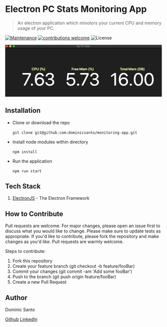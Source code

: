 # Electron PC Stats Monitoring App
> An electron application which minotors your current CPU and memory usage of your PC.

[![Maintenance](https://img.shields.io/badge/Maintained%3F-yes-green.svg)](https://github.com/dominicsanto/monitoring-app/graphs/commit-activity)
[![contributions welcome](https://img.shields.io/badge/contributions-welcome-brightgreen.svg?style=flat)](https://github.com/dominicsanto/monitoring-app/issues)
![License](https://img.shields.io/badge/license-MIT-Yelloe)

![](images/screenshot.png)

## Installation
* Clone or download the repo

  `git clone git@github.com:dominicsanto/monitoring-app.git`

* Install node modules within directory

  `npm install`

* Run the application

  `npm run start`

## Tech Stack
1. [ElectronJS](https://www.electronjs.org/) - The Electron Framework

## How to Contribute
Pull requests are welcome. For major changes, please open an issue first to discuss what you would like to change. Please make sure to update tests as appropriate. If you'd like to contribute, please fork the repository and make changes as you'd like. Pull requests are warmly welcome.

Steps to contribute:
1. Fork this repository
2. Create your feature branch (git checkout -b feature/fooBar)
3. Commit your changes (git commit -am 'Add some fooBar')
4. Push to the branch (git push origin feature/fooBar)
5. Create a new Pull Request

## Author
Dominic Santo

[Github](https://github.com/dominicsanto)
[LinkedIn](https://www.linkedin.com/in/dominic-santo-7318aa77/)
